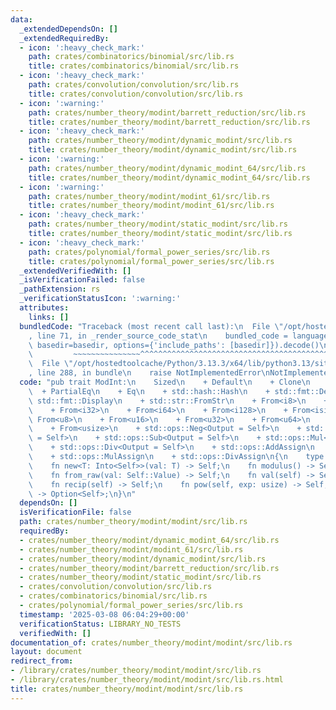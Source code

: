 ```yaml
---
data:
  _extendedDependsOn: []
  _extendedRequiredBy:
  - icon: ':heavy_check_mark:'
    path: crates/combinatorics/binomial/src/lib.rs
    title: crates/combinatorics/binomial/src/lib.rs
  - icon: ':heavy_check_mark:'
    path: crates/convolution/convolution/src/lib.rs
    title: crates/convolution/convolution/src/lib.rs
  - icon: ':warning:'
    path: crates/number_theory/modint/barrett_reduction/src/lib.rs
    title: crates/number_theory/modint/barrett_reduction/src/lib.rs
  - icon: ':heavy_check_mark:'
    path: crates/number_theory/modint/dynamic_modint/src/lib.rs
    title: crates/number_theory/modint/dynamic_modint/src/lib.rs
  - icon: ':warning:'
    path: crates/number_theory/modint/dynamic_modint_64/src/lib.rs
    title: crates/number_theory/modint/dynamic_modint_64/src/lib.rs
  - icon: ':warning:'
    path: crates/number_theory/modint/modint_61/src/lib.rs
    title: crates/number_theory/modint/modint_61/src/lib.rs
  - icon: ':heavy_check_mark:'
    path: crates/number_theory/modint/static_modint/src/lib.rs
    title: crates/number_theory/modint/static_modint/src/lib.rs
  - icon: ':heavy_check_mark:'
    path: crates/polynomial/formal_power_series/src/lib.rs
    title: crates/polynomial/formal_power_series/src/lib.rs
  _extendedVerifiedWith: []
  _isVerificationFailed: false
  _pathExtension: rs
  _verificationStatusIcon: ':warning:'
  attributes:
    links: []
  bundledCode: "Traceback (most recent call last):\n  File \"/opt/hostedtoolcache/Python/3.13.3/x64/lib/python3.13/site-packages/onlinejudge_verify/documentation/build.py\"\
    , line 71, in _render_source_code_stat\n    bundled_code = language.bundle(stat.path,\
    \ basedir=basedir, options={'include_paths': [basedir]}).decode()\n          \
    \         ~~~~~~~~~~~~~~~^^^^^^^^^^^^^^^^^^^^^^^^^^^^^^^^^^^^^^^^^^^^^^^^^^^^^^^^^^^^^^^^^^\n\
    \  File \"/opt/hostedtoolcache/Python/3.13.3/x64/lib/python3.13/site-packages/onlinejudge_verify/languages/rust.py\"\
    , line 288, in bundle\n    raise NotImplementedError\nNotImplementedError\n"
  code: "pub trait ModInt:\n    Sized\n    + Default\n    + Clone\n    + Copy\n  \
    \  + PartialEq\n    + Eq\n    + std::hash::Hash\n    + std::fmt::Debug\n    +\
    \ std::fmt::Display\n    + std::str::FromStr\n    + From<i8>\n    + From<i16>\n\
    \    + From<i32>\n    + From<i64>\n    + From<i128>\n    + From<isize>\n    +\
    \ From<u8>\n    + From<u16>\n    + From<u32>\n    + From<u64>\n    + From<u128>\n\
    \    + From<usize>\n    + std::ops::Neg<Output = Self>\n    + std::ops::Add<Output\
    \ = Self>\n    + std::ops::Sub<Output = Self>\n    + std::ops::Mul<Output = Self>\n\
    \    + std::ops::Div<Output = Self>\n    + std::ops::AddAssign\n    + std::ops::SubAssign\n\
    \    + std::ops::MulAssign\n    + std::ops::DivAssign\n{\n    type Value;\n\n\
    \    fn new<T: Into<Self>>(val: T) -> Self;\n    fn modulus() -> Self::Value;\n\
    \    fn from_raw(val: Self::Value) -> Self;\n    fn val(self) -> Self::Value;\n\
    \    fn recip(self) -> Self;\n    fn pow(self, exp: usize) -> Self;\n    fn sqrt(self)\
    \ -> Option<Self>;\n}\n"
  dependsOn: []
  isVerificationFile: false
  path: crates/number_theory/modint/modint/src/lib.rs
  requiredBy:
  - crates/number_theory/modint/dynamic_modint_64/src/lib.rs
  - crates/number_theory/modint/modint_61/src/lib.rs
  - crates/number_theory/modint/dynamic_modint/src/lib.rs
  - crates/number_theory/modint/barrett_reduction/src/lib.rs
  - crates/number_theory/modint/static_modint/src/lib.rs
  - crates/convolution/convolution/src/lib.rs
  - crates/combinatorics/binomial/src/lib.rs
  - crates/polynomial/formal_power_series/src/lib.rs
  timestamp: '2025-03-08 06:04:29+00:00'
  verificationStatus: LIBRARY_NO_TESTS
  verifiedWith: []
documentation_of: crates/number_theory/modint/modint/src/lib.rs
layout: document
redirect_from:
- /library/crates/number_theory/modint/modint/src/lib.rs
- /library/crates/number_theory/modint/modint/src/lib.rs.html
title: crates/number_theory/modint/modint/src/lib.rs
---
```

